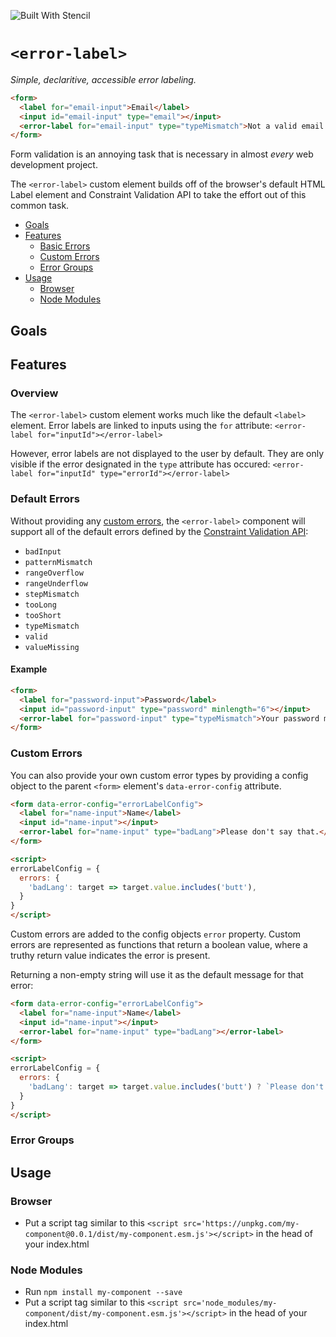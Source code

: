 ![Built With Stencil](https://img.shields.io/badge/-Built%20With%20Stencil-16161d.svg?logo=data%3Aimage%2Fsvg%2Bxml%3Bbase64%2CPD94bWwgdmVyc2lvbj0iMS4wIiBlbmNvZGluZz0idXRmLTgiPz4KPCEtLSBHZW5lcmF0b3I6IEFkb2JlIElsbHVzdHJhdG9yIDE5LjIuMSwgU1ZHIEV4cG9ydCBQbHVnLUluIC4gU1ZHIFZlcnNpb246IDYuMDAgQnVpbGQgMCkgIC0tPgo8c3ZnIHZlcnNpb249IjEuMSIgaWQ9IkxheWVyXzEiIHhtbG5zPSJodHRwOi8vd3d3LnczLm9yZy8yMDAwL3N2ZyIgeG1sbnM6eGxpbms9Imh0dHA6Ly93d3cudzMub3JnLzE5OTkveGxpbmsiIHg9IjBweCIgeT0iMHB4IgoJIHZpZXdCb3g9IjAgMCA1MTIgNTEyIiBzdHlsZT0iZW5hYmxlLWJhY2tncm91bmQ6bmV3IDAgMCA1MTIgNTEyOyIgeG1sOnNwYWNlPSJwcmVzZXJ2ZSI%2BCjxzdHlsZSB0eXBlPSJ0ZXh0L2NzcyI%2BCgkuc3Qwe2ZpbGw6I0ZGRkZGRjt9Cjwvc3R5bGU%2BCjxwYXRoIGNsYXNzPSJzdDAiIGQ9Ik00MjQuNywzNzMuOWMwLDM3LjYtNTUuMSw2OC42LTkyLjcsNjguNkgxODAuNGMtMzcuOSwwLTkyLjctMzAuNy05Mi43LTY4LjZ2LTMuNmgzMzYuOVYzNzMuOXoiLz4KPHBhdGggY2xhc3M9InN0MCIgZD0iTTQyNC43LDI5Mi4xSDE4MC40Yy0zNy42LDAtOTIuNy0zMS05Mi43LTY4LjZ2LTMuNkgzMzJjMzcuNiwwLDkyLjcsMzEsOTIuNyw2OC42VjI5Mi4xeiIvPgo8cGF0aCBjbGFzcz0ic3QwIiBkPSJNNDI0LjcsMTQxLjdIODcuN3YtMy42YzAtMzcuNiw1NC44LTY4LjYsOTIuNy02OC42SDMzMmMzNy45LDAsOTIuNywzMC43LDkyLjcsNjguNlYxNDEuN3oiLz4KPC9zdmc%2BCg%3D%3D&colorA=16161d&style=flat-square)

# `<error-label>`

_Simple, declaritive, accessible error labeling._

```html
<form>
  <label for="email-input">Email</label>
  <input id="email-input" type="email"></input>
  <error-label for="email-input" type="typeMismatch">Not a valid email.</error-label>
</form>
```

Form validation is an annoying task that is necessary in almost _every_ web development project. 

The `<error-label>` custom element builds off of the browser's default HTML Label element and Constraint Validation API to take the effort out of this common task. 

- [Goals]()
- [Features]()
  - [Basic Errors]()
  - [Custom Errors]()
  - [Error Groups]()
- [Usage]()
  - [Browser]()
  - [Node Modules]()

## Goals

## Features
### Overview 

The `<error-label>` custom element works much like the default `<label>` element. Error labels are linked to inputs using the `for` attribute: `<error-label for="inputId"></error-label>`

However, error labels are not displayed to the user by default. They are only visible if the error designated in the `type` attribute has occured: `<error-label for="inputId" type="errorId"></error-label>`

### Default Errors
Without providing any [custom errors](), the `<error-label>` component will support all of the default errors defined by the [Constraint Validation API](https://developer.mozilla.org/en-US/docs/Web/API/ValidityState#properties):

- `badInput`
- `patternMismatch`
- `rangeOverflow`
- `rangeUnderflow`
- `stepMismatch`
- `tooLong`
- `tooShort`
- `typeMismatch`
- `valid`
- `valueMissing`

#### Example
```html
<form>
  <label for="password-input">Password</label>
  <input id="password-input" type="password" minlength="6"></input>
  <error-label for="password-input" type="typeMismatch">Your password must be at least 6 characters long.</error-label>
</form>
```

### Custom Errors

You can also provide your own custom error types by providing a config object to the parent `<form>` element's `data-error-config` attribute.
```html
<form data-error-config="errorLabelConfig">
  <label for="name-input">Name</label>
  <input id="name-input"></input>
  <error-label for="name-input" type="badLang">Please don't say that.</error-label>
</form>

<script>
errorLabelConfig = {
  errors: {
    'badLang': target => target.value.includes('butt'),
  }
} 
</script>
```
Custom errors are added to the config objects `error` property. Custom errors are represented as functions that return a boolean value, where a truthy return value indicates the error is present.

Returning a non-empty string will use it as the default message for that error:
```html
<form data-error-config="errorLabelConfig">
  <label for="name-input">Name</label>
  <input id="name-input"></input>
  <error-label for="name-input" type="badLang"></error-label>
</form>

<script>
errorLabelConfig = {
  errors: {
    'badLang': target => target.value.includes('butt') ? `Please don't say ${target.value}.` : false,
  }
} 
</script>
```

### Error Groups

## Usage

### Browser
- Put a script tag similar to this `<script src='https://unpkg.com/my-component@0.0.1/dist/my-component.esm.js'></script>` in the head of your index.html

### Node Modules
- Run `npm install my-component --save`
- Put a script tag similar to this `<script src='node_modules/my-component/dist/my-component.esm.js'></script>` in the head of your index.html
